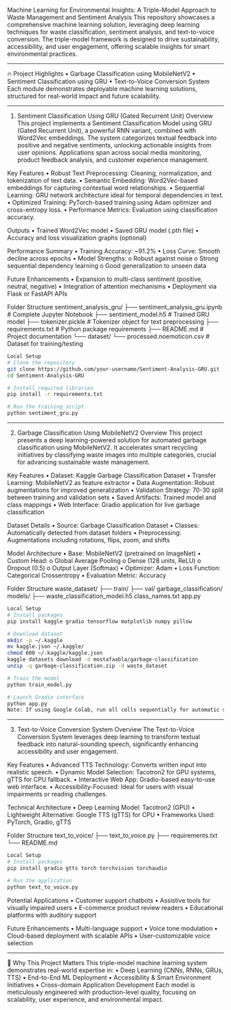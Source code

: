 Machine Learning for Environmental Insights: A Triple-Model Approach to Waste Management and Sentiment Analysis
This repository showcases a comprehensive machine learning solution, leveraging deep learning techniques for waste classification, sentiment analysis, and text-to-voice conversion. The triple-model framework is designed to drive sustainability, accessibility, and user engagement, offering scalable insights for smart environmental practices.
________________________________________
🔥 Project Highlights
•	Garbage Classification using MobileNetV2
•	Sentiment Classification using GRU
•	Text-to-Voice Conversion System
Each module demonstrates deployable machine learning solutions, structured for real-world impact and future scalability.
________________________________________
1. Sentiment Classification Using GRU (Gated Recurrent Unit)
Overview
This project implements a Sentiment Classification Model using GRU (Gated Recurrent Unit), a powerful RNN variant, combined with Word2Vec embeddings. The system categorizes textual feedback into positive and negative sentiments, unlocking actionable insights from user opinions.
Applications span across social media monitoring, product feedback analysis, and customer experience management.

Key Features
•	Robust Text Preprocessing: Cleaning, normalization, and tokenization of text data.
•	Semantic Embedding: Word2Vec-based embeddings for capturing contextual word relationships.
•	Sequential Learning: GRU network architecture ideal for temporal dependencies in text.
•	Optimized Training: PyTorch-based training using Adam optimizer and cross-entropy loss.
•	Performance Metrics: Evaluation using classification accuracy.

Outputs
•	Trained Word2Vec model
•	Saved GRU model (.pth file)
•	Accuracy and loss visualization graphs (optional)

Performance Summary
•	Training Accuracy: ~91.2%
•	Loss Curve: Smooth decline across epochs
•	Model Strengths:
o	Robust against noise
o	Strong sequential dependency learning
o	Good generalization to unseen data

Future Enhancements
•	Expansion to multi-class sentiment (positive, neutral, negative)
•	Integration of attention mechanisms
•	Deployment via Flask or FastAPI APIs

Folder Structure
sentiment_analysis_gru/
├── sentiment_analysis_gru.ipynb      # Complete Jupyter Notebook
├── sentiment_model.h5                # Trained GRU model
├── tokenizer.pickle                  # Tokenizer object for text preprocessing
├── requirements.txt                  # Python package requirements
├── README.md                         # Project documentation
└── dataset/
    └── processed.noemoticon.csv       # Dataset for training/testing
```bash
Local Setup
# Clone the repository
git clone https://github.com/your-username/Sentiment-Analysis-GRU.git
cd Sentiment-Analysis-GRU

# Install required libraries
pip install -r requirements.txt

# Run the training script
python sentiment_gru.py
```
________________________________________
2. Garbage Classification Using MobileNetV2
Overview
This project presents a deep learning-powered solution for automated garbage classification using MobileNetV2. It accelerates smart recycling initiatives by classifying waste images into multiple categories, crucial for advancing sustainable waste management.

Key Features
•	Dataset: Kaggle Garbage Classification Dataset
•	Transfer Learning: MobileNetV2 as feature extractor
•	Data Augmentation: Robust augmentations for improved generalization
•	Validation Strategy: 70-30 split between training and validation sets
•	Saved Artifacts: Trained model and class mappings
•	Web Interface: Gradio application for live garbage classification

Dataset Details
•	Source: Garbage Classification Dataset
•	Classes: Automatically detected from dataset folders
•	Preprocessing: Augmentations including rotations, flips, zoom, and shifts

Model Architecture
•	Base: MobileNetV2 (pretrained on ImageNet)
•	Custom Head:
o	Global Average Pooling
o	Dense (128 units, ReLU)
o	Dropout (0.5)
o	Output Layer (Softmax)
•	Optimizer: Adam
•	Loss Function: Categorical Crossentropy
•	Evaluation Metric: Accuracy

Folder Structure
waste_dataset/
    ├── train/
    ├── val/
garbage_classification/
models/
    ├── waste_classification_model.h5
class_names.txt
app.py
```bash
Local Setup
# Install packages
pip install kaggle gradio tensorflow matplotlib numpy pillow

# Download dataset
mkdir -p ~/.kaggle
mv kaggle.json ~/.kaggle/
chmod 600 ~/.kaggle/kaggle.json
kaggle datasets download -d mostafaabla/garbage-classification
unzip -q garbage-classification.zip -d waste_dataset

# Train the model
python train_model.py

# Launch Gradio interface
python app.py
Note: If using Google Colab, run all cells sequentially for automatic setup and deployment.
```
________________________________________
3. Text-to-Voice Conversion System
Overview
The Text-to-Voice Conversion System leverages deep learning to transform textual feedback into natural-sounding speech, significantly enhancing accessibility and user engagement.

Key Features
•	Advanced TTS Technology: Converts written input into realistic speech.
•	Dynamic Model Selection: Tacotron2 for GPU systems, gTTS for CPU fallback.
•	Interactive Web App: Gradio-based easy-to-use web interface.
•	Accessibility-Focused: Ideal for users with visual impairments or reading challenges.

Technical Architecture
•	Deep Learning Model: Tacotron2 (GPU)
•	Lightweight Alternative: Google TTS (gTTS) for CPU
•	Frameworks Used: PyTorch, Gradio, gTTS

Folder Structure
text_to_voice/
├── text_to_voice.py
├── requirements.txt
└── README.md
```bash
Local Setup
# Install packages
pip install gradio gtts torch torchvision torchaudio

# Run the application
python text_to_voice.py
```
Potential Applications
•	Customer support chatbots
•	Assistive tools for visually impaired users
•	E-commerce product review readers
•	Educational platforms with auditory support

Future Enhancements
•	Multi-language support
•	Voice tone modulation
•	Cloud-based deployment with scalable APIs
•	User-customizable voice selection
________________________________________
🚀 Why This Project Matters
This triple-model machine learning system demonstrates real-world expertise in:
•	Deep Learning (CNNs, RNNs, GRUs, TTS)
•	End-to-End ML Deployment
•	Accessibility & Smart Environment Initiatives
•	Cross-domain Application Development
Each model is meticulously engineered with production-level quality, focusing on scalability, user experience, and environmental impact.

